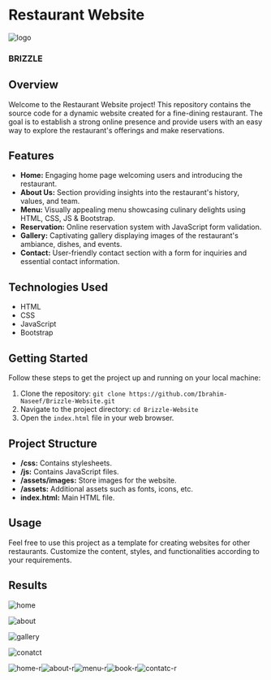 # Restaurant Website
![logo](https://github.com/Ibrahim-Naseef/Brizzle-Website/assets/156147657/5c888f7b-da9b-4ff5-9a7a-73011bbe1a97)

### BRIZZLE


## Overview

Welcome to the Restaurant Website project! This repository contains the source code for a dynamic website created for a fine-dining restaurant. The goal is to establish a strong online presence and provide users with an easy way to explore the restaurant's offerings and make reservations.

## Features

- **Home:** Engaging home page welcoming users and introducing the restaurant.
- **About Us:** Section providing insights into the restaurant's history, values, and team.
- **Menu:** Visually appealing menu showcasing culinary delights using HTML, CSS, JS & Bootstrap.
- **Reservation:** Online reservation system with JavaScript form validation.
- **Gallery:** Captivating gallery displaying images of the restaurant's ambiance, dishes, and events.
- **Contact:** User-friendly contact section with a form for inquiries and essential contact information.

## Technologies Used

- HTML
- CSS
- JavaScript
- Bootstrap 

## Getting Started

Follow these steps to get the project up and running on your local machine:

1. Clone the repository: `git clone https://github.com/Ibrahim-Naseef/Brizzle-Website.git`
2. Navigate to the project directory: `cd Brizzle-Website`
3. Open the `index.html` file in your web browser.

## Project Structure

- **/css:** Contains stylesheets.
- **/js:** Contains JavaScript files.
- **/assets/images:** Store images for the website.
- **/assets:** Additional assets such as fonts, icons, etc.
- **index.html:** Main HTML file.

## Usage

Feel free to use this project as a template for creating websites for other restaurants. Customize the content, styles, and functionalities according to your requirements.

## Results
![home](https://github.com/Ibrahim-Naseef/Brizzle-Website/assets/156147657/37b6d760-0852-4f5b-b686-6760299f978b)

![about](https://github.com/Ibrahim-Naseef/Brizzle-Website/assets/156147657/82141bbc-4ecd-4458-a4d8-4dcfa5cfd69b)

![gallery](https://github.com/Ibrahim-Naseef/Brizzle-Website/assets/156147657/4e5eebef-2655-4f47-9ba1-f829bdd93b89)

![conatct](https://github.com/Ibrahim-Naseef/Brizzle-Website/assets/156147657/932079a2-afee-43bf-beab-4bbfaf824739)

![home-r](https://github.com/Ibrahim-Naseef/Brizzle-Website/assets/156147657/fc871d36-bf75-4b8e-86de-0526302b4bfc)![about-r](https://github.com/Ibrahim-Naseef/Brizzle-Website/assets/156147657/7dfafeb9-4803-4786-80f8-7e0c115bcc3b)![menu-r](https://github.com/Ibrahim-Naseef/Brizzle-Website/assets/156147657/fb423551-1346-4657-8bd5-bf5f10155c43)![book-r](https://github.com/Ibrahim-Naseef/Brizzle-Website/assets/156147657/1f53a8e2-5852-4eaf-853c-9ea8951158bc)![contatc-r](https://github.com/Ibrahim-Naseef/Brizzle-Website/assets/156147657/29b41555-5cdf-4412-bd2d-d642b9f1b149)
